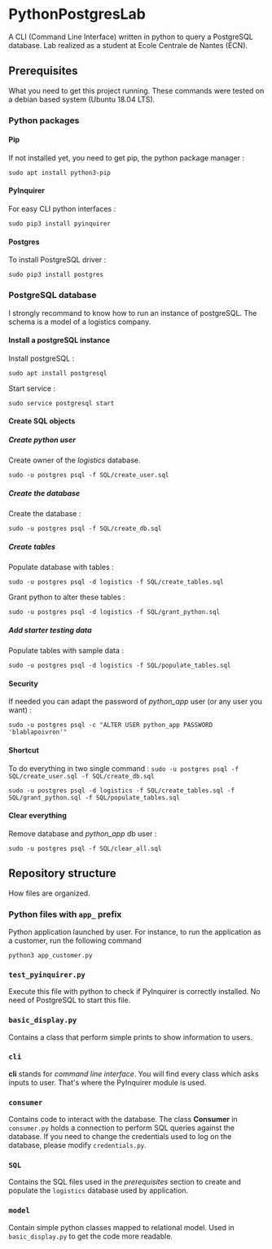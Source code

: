 # PythonPostgresLab
A CLI (Command Line Interface) written in python to query a PostgreSQL database. Lab realized as a student at Ecole Centrale de Nantes (ECN).

## Prerequisites

What you need to get this project running. These commands were tested on a debian based system (Ubuntu 18.04 LTS).

### Python packages

#### Pip

If not installed yet, you need to get pip, the python package manager :

`sudo apt install python3-pip`

#### PyInquirer

For easy CLI python interfaces :

`sudo pip3 install pyinquirer`

#### Postgres

To install PostgreSQL driver :

`sudo pip3 install postgres`

### PostgreSQL database

I strongly recommand to know how to run an instance of postgreSQL. The schema is a model of a logistics company.

#### Install a postgreSQL instance

Install postgreSQL :

`sudo apt install postgresql`

Start service :

`sudo service postgresql start`

#### Create SQL objects

##### Create python user

Create owner of the _logistics_ database.

`sudo -u postgres psql -f SQL/create_user.sql`

##### Create the database

Create the database :

`sudo -u postgres psql -f SQL/create_db.sql`

##### Create tables

Populate database with tables :

`sudo -u postgres psql -d logistics -f SQL/create_tables.sql`

Grant python to alter these tables :

`sudo -u postgres psql -d logistics -f SQL/grant_python.sql`

##### Add starter testing data

Populate tables with sample data :

`sudo -u postgres psql -d logistics -f SQL/populate_tables.sql`

#### Security

If needed you can adapt the password of *python_app* user (or any user you want) :

`sudo -u postgres psql -c "ALTER USER python_app PASSWORD 'blablapoivron'"`

#### Shortcut

To do everything in two single command :
`sudo -u postgres psql -f SQL/create_user.sql -f SQL/create_db.sql`

`sudo -u postgres psql -d logistics -f SQL/create_tables.sql -f SQL/grant_python.sql -f SQL/populate_tables.sql`

#### Clear everything

Remove database and *python_app* db user :

`sudo -u postgres psql -f SQL/clear_all.sql`

## Repository structure

How files are organized.

### Python files with `app_` prefix

Python application launched by user. For instance, to run the application as a customer, run the following command

`python3 app_customer.py`

### `test_pyinquirer.py`

Execute this file with python to check if PyInquirer is correctly installed. No need of PostgreSQL to start this file.

### `basic_display.py`

Contains a class that perform simple prints to show information to users.

### `cli`

**cli** stands for *command line interface*. You will find every class which asks inputs to user. That's where the PyInquirer module is used.

### `consumer`

Contains code to interact with the database. The class **Consumer** in `consumer.py` holds a connection to perform SQL queries against the database. If you need to change the credentials used to log on the database, please modify `credentials.py`.

### `SQL`

Contains the SQL files used in the *prerequisites* section to create and populate the `logistics` database used by application.

### `model`

Contain simple python classes mapped to relational model. Used in `basic_display.py` to get the code more readable.
